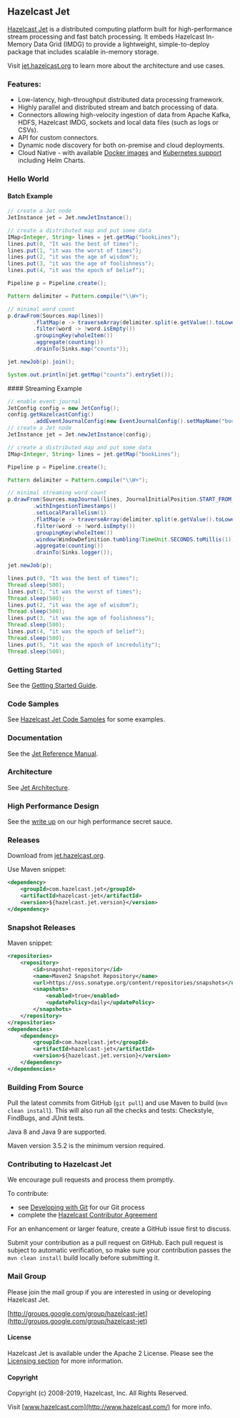 ## Hazelcast Jet

[Hazelcast Jet](http://jet.hazelcast.org) is a distributed computing
platform built for high-performance stream processing and fast batch
processing. It embeds Hazelcast In-Memory Data Grid (IMDG) to provide
a lightweight, simple-to-deploy package that includes scalable
in-memory storage.

Visit [jet.hazelcast.org](http://jet.hazelcast.org) to learn more
about the architecture and use cases.

### Features:

* Low-latency, high-throughput distributed data processing framework.
* Highly parallel and distributed stream and batch processing of data.
* Connectors allowing high-velocity ingestion of data from Apache
Kafka, HDFS, Hazelcast IMDG, sockets and local data files (such as
logs or CSVs).
* API for custom connectors.
* Dynamic node discovery for both on-premise and cloud deployments.
* Cloud Native - with available [Docker images](https://hub.docker.com/r/hazelcast/hazelcast-jet/) 
and [Kubernetes support](https://github.com/hazelcast/hazelcast-jet-code-samples/tree/master/integration/kubernetes)
including Helm Charts.

### Hello World

#### Batch Example

```java
// create a Jet node
JetInstance jet = Jet.newJetInstance();

// create a distributed map and put some data
IMap<Integer, String> lines = jet.getMap("bookLines");
lines.put(0, "It was the best of times");
lines.put(1, "it was the worst of times");
lines.put(2, "it was the age of wisdom");
lines.put(3, "it was the age of foolishness");
lines.put(4, "it was the epoch of belief");

Pipeline p = Pipeline.create();

Pattern delimiter = Pattern.compile("\\W+");

// minimal word count
p.drawFrom(Sources.map(lines))
        .flatMap(e -> traverseArray(delimiter.split(e.getValue().toLowerCase())))
        .filter(word -> !word.isEmpty())
        .groupingKey(wholeItem())
        .aggregate(counting())
        .drainTo(Sinks.map("counts"));

jet.newJob(p).join();

System.out.println(jet.getMap("counts").entrySet());
```

#### Streaming Example

```java
// enable event journal
JetConfig config = new JetConfig();
config.getHazelcastConfig()
        .addEventJournalConfig(new EventJournalConfig().setMapName("bookLines"));
// create a Jet node
JetInstance jet = Jet.newJetInstance(config);

// create a distributed map and put some data
IMap<Integer, String> lines = jet.getMap("bookLines");

Pipeline p = Pipeline.create();

Pattern delimiter = Pattern.compile("\\W+");

// minimal streaming word count
p.drawFrom(Sources.mapJournal(lines, JournalInitialPosition.START_FROM_OLDEST))
        .withIngestionTimestamps()
        .setLocalParallelism(1)
        .flatMap(e -> traverseArray(delimiter.split(e.getValue().toLowerCase())))
        .filter(word -> !word.isEmpty())
        .groupingKey(wholeItem())
        .window(WindowDefinition.tumbling(TimeUnit.SECONDS.toMillis(1)))
        .aggregate(counting())
        .drainTo(Sinks.logger());

jet.newJob(p);

lines.put(0, "It was the best of times");
Thread.sleep(500);
lines.put(1, "it was the worst of times");
Thread.sleep(500);
lines.put(2, "it was the age of wisdom");
Thread.sleep(500);
lines.put(3, "it was the age of foolishness");
Thread.sleep(500);
lines.put(4, "it was the epoch of belief");
Thread.sleep(500);
lines.put(5, "it was the epoch of incredulity");
Thread.sleep(500);
```

### Getting Started

See the
[Getting Started Guide](http://jet.hazelcast.org/getting-started/).


### Code Samples

See
[Hazelcast Jet Code Samples](https://github.com/hazelcast/hazelcast-jet-code-samples)
for some examples.

### Documentation

See the [Jet Reference Manual](https://jet.hazelcast.org/documentation/).

### Architecture

See [Jet Architecture](https://jet.hazelcast.org/architecture/).

### High Performance Design

See the [write up](https://jet.hazelcast.org/performance/) on our high
performance secret sauce.

### Releases

Download from [jet.hazelcast.org](http://jet.hazelcast.org/download/).

Use Maven snippet:
```xml
<dependency>
    <groupId>com.hazelcast.jet</groupId>
    <artifactId>hazelcast-jet</artifactId>
    <version>${hazelcast.jet.version}</version>
</dependency>
```

### Snapshot Releases

Maven snippet:
```xml
<repositories>
    <repository>
        <id>snapshot-repository</id>
        <name>Maven2 Snapshot Repository</name>
        <url>https://oss.sonatype.org/content/repositories/snapshots</url>
        <snapshots>
            <enabled>true</enabled>
            <updatePolicy>daily</updatePolicy>
        </snapshots>
    </repository>
</repositories>
<dependencies>
    <dependency>
        <groupId>com.hazelcast.jet</groupId>
        <artifactId>hazelcast-jet</artifactId>
        <version>${hazelcast.jet.version}</version>
    </dependency>
</dependencies>
```

### Building From Source

Pull the latest commits from GitHub (`git pull`) and use Maven to
build (`mvn clean install`). This will also run all the checks and
tests: Checkstyle, FindBugs, and JUnit tests.

Java 8 and Java 9 are supported. 

Maven version 3.5.2 is the minimum version required. 


### Contributing to Hazelcast Jet

We encourage pull requests and process them promptly.

To contribute:

* see [Developing with Git](https://hazelcast.atlassian.net/wiki/display/COM/Developing+with+Git) for our Git process
* complete the [Hazelcast Contributor Agreement](https://hazelcast.atlassian.net/wiki/display/COM/Hazelcast+Contributor+Agreement)

For an enhancement or larger feature, create a GitHub issue first to
discuss.

Submit your contribution as a pull request on GitHub. Each pull
request is subject to automatic verification, so make sure your
contribution passes the `mvn clean install` build locally before
submitting it.

### Mail Group

Please join the mail group if you are interested in using or
developing Hazelcast Jet.

[http://groups.google.com/group/hazelcast-jet](http://groups.google.com/group/hazelcast-jet)

#### License

Hazelcast Jet is available under the Apache 2 License. Please see the
[Licensing section](http://docs.hazelcast.org/docs/latest-dev/manual/html-single/index.html#licensing) for more information.

#### Copyright

Copyright (c) 2008-2019, Hazelcast, Inc. All Rights Reserved.

Visit [www.hazelcast.com](http://www.hazelcast.com/) for more info.

